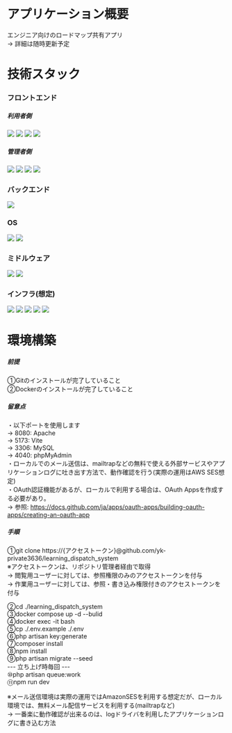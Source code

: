 # アプリケーション概要
エンジニア向けのロードマップ共有アプリ<br>
→ 詳細は随時更新予定


# 技術スタック
### フロントエンド
##### 利用者側
<img src="https://img.shields.io/badge/Vue.js-4FC08D.svg?logo=vue.js&style=flat&logoColor=white"> <img src="https://img.shields.io/badge/Vuetify-1867C0.svg?logo=Vuetify&style=flat&logoColor=white"> <img src="https://img.shields.io/badge/Inertia-9553E9.svg?logo=inertia&style=flat&logoColor=white"> <img src="https://img.shields.io/badge/Vite-646CFF.svg?logo=vite&style=flat&logoColor=white">
##### 管理者側
<img src="https://img.shields.io/badge/Vue.js-4FC08D.svg?logo=vue.js&style=flat&logoColor=white"> <img src="https://img.shields.io/badge/TypeScript-3178C6.svg?logo=typescript&style=flat&logoColor=white"> <img src="https://img.shields.io/badge/Tailwind CSS-06B6D4.svg?logo=Tailwind CSS&style=flat&logoColor=white"> <img src="https://img.shields.io/badge/Vite-646CFF.svg?logo=vite&style=flat&logoColor=white">

### バックエンド
<img src="https://img.shields.io/badge/Laravel-FF2D20.svg?logo=laravel&style=flat&logoColor=white">

### OS
<img src="https://img.shields.io/badge/Linux-FCC624.svg?logo=linux&style=flat&logoColor=white"> <img src="https://img.shields.io/badge/Debian-A81D33.svg?logo=debian&style=flat&logoColor=white">

### ミドルウェア
<img src="https://img.shields.io/badge/Apache-D22128.svg?logo=apache&style=flat&logoColor=white"> <img src="https://img.shields.io/badge/MySQL-4479A1.svg?logo=mysql&style=flat&logoColor=white"> 

### インフラ(想定)
<img src="https://img.shields.io/badge/Docker-2496ED.svg?logo=docker&style=flat&logoColor=white"> <img src="https://img.shields.io/badge/AmazonEC2-FF9900.svg?logo=amazonec2&style=flat&logoColor=white"> <img src="https://img.shields.io/badge/AmazonS3-569A31.svg?logo=amazons3&style=flat&logoColor=white"> <img src="https://img.shields.io/badge/AmazonSES-DD344C.svg?logo=amazonsimpleemailservice&style=flat&logoColor=white"> <img src="https://img.shields.io/badge/AmazonRoute53-8C4FFF.svg?logo=amazonroute53&style=flat&logoColor=white">

# 環境構築
##### 前提
①Gitのインストールが完了していること <br>
②Dockerのインストールが完了していること <br>

##### 留意点
・以下ポートを使用します <br>
→ 8080: Apache <br>
→ 5173: Vite <br>
→ 3306: MySQL <br>
→ 4040: phpMyAdmin <br>
・ローカルでのメール送信は、mailtrapなどの無料で使える外部サービスやアプリケーションログに吐き出す方法で、動作確認を行う(実際の運用はAWS SES想定)<br>
・OAuth認証機能があるが、ローカルで利用する場合は、OAuth Appsを作成する必要があり。<br>
→ 参照: https://docs.github.com/ja/apps/oauth-apps/building-oauth-apps/creating-an-oauth-app

##### 手順
①git clone https://{アクセストークン}@github.com/yk-private3636/learning_dispatch_system <br>
※アクセストークンは、リポジトリ管理者経由で取得 <br>
→ 閲覧用ユーザーに対しては、参照権限のみのアクセストークンを付与 <br>
→ 作業用ユーザーに対しては、参照・書き込み権限付きのアクセストークンを付与 <br>

②cd ./learning_dispatch_system <br>
③docker compose up -d --bulid <br>
④docker exec -it bash <br>
⑤cp ./.env.example ./.env <br>
⑥php artisan key:generate <br>
⑦composer install <br>
⑧npm install <br>
⑨php artisan migrate --seed <br>
--- 立ち上げ時毎回 --- <br>
⑩php artisan queue:work <br>
⑪npm run dev <br>

※メール送信環境は実際の運用ではAmazonSESを利用する想定だが、ローカル環境では、無料メール配信サービスを利用する(mailtrapなど) <br>
→ 一番楽に動作確認が出来るのは、logドライバを利用したアプリケーションログに書き込む方法 <br>

